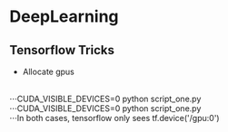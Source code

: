 # DeepLearning


## Tensorflow Tricks

* Allocate gpus 
<br/>
⋅⋅⋅CUDA_VISIBLE_DEVICES=0 python script_one.py
<br/>
⋅⋅⋅CUDA_VISIBLE_DEVICES=0 python script_one.py
<br/>
⋅⋅⋅In both cases, tensorflow only sees tf.device('/gpu:0')
<br/>


